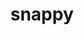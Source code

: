 ---
title: "snappy"
layout: cache
categories: [package, v0.18.1]
meta: {"versions": ["1.1.8"], "compilers": ["gcc@=7.3.1", "gcc@=7.5.0"], "oss": ["amzn2", "ubuntu18.04"], "platforms": ["linux"], "targets": ["aarch64", "graviton2", "x86_64", "x86_64_v3", "x86_64_v4"], "stacks": ["aws-ahug", "aws-ahug-aarch64", "aws-isc", "aws-isc-aarch64", "data-vis-sdk", "e4s", "root"], "num_specs": 6, "num_specs_by_stack": {"root": 6, "e4s": 1, "aws-isc": 2, "aws-ahug": 2, "aws-ahug-aarch64": 2, "aws-isc-aarch64": 2, "data-vis-sdk": 1}}
spec_details: [{"hash": "5mbhwvbn32i2tdarwbv4hymz7tbczvjr", "compiler": "gcc@=7.5.0", "versions": ["1.1.8"], "os": "ubuntu18.04", "platform": "linux", "target": "x86_64", "variants": ["build_type=RelWithDebInfo", "~ipo", "patches=c9cfecb", "+pic", "+shared"], "stacks": ["root", "e4s"], "size": "-", "tarball": "https://binaries.spack.io/releases/v0.18.1/build_cache/linux-ubuntu18.04-x86_64/gcc-7.5.0/snappy-1.1.8/linux-ubuntu18.04-x86_64-gcc-7.5.0-snappy-1.1.8-5mbhwvbn32i2tdarwbv4hymz7tbczvjr.spack"}, {"hash": "vttnvqyrgllcwx7m72tsmflafqteo53v", "compiler": "gcc@=7.3.1", "versions": ["1.1.8"], "os": "amzn2", "platform": "linux", "target": "x86_64_v3", "variants": ["build_type=RelWithDebInfo", "~ipo", "patches=c9cfecb", "+pic", "+shared"], "stacks": ["aws-isc", "aws-ahug", "root"], "size": "-", "tarball": "https://binaries.spack.io/releases/v0.18.1/build_cache/linux-amzn2-x86_64_v3/gcc-7.3.1/snappy-1.1.8/linux-amzn2-x86_64_v3-gcc-7.3.1-snappy-1.1.8-vttnvqyrgllcwx7m72tsmflafqteo53v.spack"}, {"hash": "v5xp7cnh2b3zo4eaffqlia7tsvxzmf4t", "compiler": "gcc@=7.3.1", "versions": ["1.1.8"], "os": "amzn2", "platform": "linux", "target": "x86_64_v4", "variants": ["build_type=RelWithDebInfo", "~ipo", "patches=c9cfecb", "+pic", "+shared"], "stacks": ["aws-isc", "aws-ahug", "root"], "size": "-", "tarball": "https://binaries.spack.io/releases/v0.18.1/build_cache/linux-amzn2-x86_64_v4/gcc-7.3.1/snappy-1.1.8/linux-amzn2-x86_64_v4-gcc-7.3.1-snappy-1.1.8-v5xp7cnh2b3zo4eaffqlia7tsvxzmf4t.spack"}, {"hash": "2syy3qszkdq3tgftwlc7gapbfupeflxm", "compiler": "gcc@=7.3.1", "versions": ["1.1.8"], "os": "amzn2", "platform": "linux", "target": "graviton2", "variants": ["build_type=RelWithDebInfo", "~ipo", "patches=c9cfecb", "+pic", "+shared"], "stacks": ["aws-ahug-aarch64", "aws-isc-aarch64", "root"], "size": "-", "tarball": "https://binaries.spack.io/releases/v0.18.1/build_cache/linux-amzn2-graviton2/gcc-7.3.1/snappy-1.1.8/linux-amzn2-graviton2-gcc-7.3.1-snappy-1.1.8-2syy3qszkdq3tgftwlc7gapbfupeflxm.spack"}, {"hash": "hklxyzlubfdjtyllmtdfioidahi7rd7y", "compiler": "gcc@=7.3.1", "versions": ["1.1.8"], "os": "amzn2", "platform": "linux", "target": "aarch64", "variants": ["build_type=RelWithDebInfo", "~ipo", "patches=c9cfecb", "+pic", "+shared"], "stacks": ["aws-ahug-aarch64", "aws-isc-aarch64", "root"], "size": "-", "tarball": "https://binaries.spack.io/releases/v0.18.1/build_cache/linux-amzn2-aarch64/gcc-7.3.1/snappy-1.1.8/linux-amzn2-aarch64-gcc-7.3.1-snappy-1.1.8-hklxyzlubfdjtyllmtdfioidahi7rd7y.spack"}, {"hash": "l76kkvfhktz2rfdi6uxljv3gtpmqmsvd", "compiler": "gcc@=7.5.0", "versions": ["1.1.8"], "os": "ubuntu18.04", "platform": "linux", "target": "x86_64", "variants": ["build_type=RelWithDebInfo", "~ipo", "patches=c9cfecb", "+pic", "+shared"], "stacks": ["root", "data-vis-sdk"], "size": "-", "tarball": "https://binaries.spack.io/releases/v0.18.1/build_cache/linux-ubuntu18.04-x86_64/gcc-7.5.0/snappy-1.1.8/linux-ubuntu18.04-x86_64-gcc-7.5.0-snappy-1.1.8-l76kkvfhktz2rfdi6uxljv3gtpmqmsvd.spack"}]
---